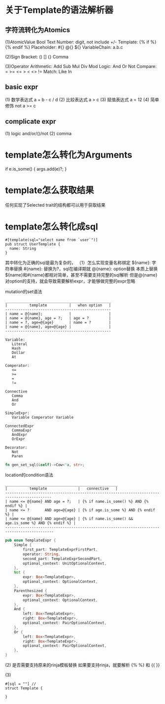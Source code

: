 # 关于Template的语法解析器
## 字符流转化为Atomics
(1)AtomicValue
Bool
Text
Number: digit, not include +/-
Template: {% if %} {% endif %}
Placeholder: #{} @{} ${}
VariableChain: a.b.c

(2)Sign
Bracket: () [] {}
Comma

(3)Operator
   Arithmetic: Add Sub Mul Div Mod
   Logic: And Or Not
   Compare: = >= <= > < <> !=
   Match: Like In





## basic expr
(1) 数学表达式 a + b - c / d
(2) 比较表达式 a > c
(3) 赋值表达式 a = 12
(4) 简单修饰 not a >= c

## complicate expr
(1) logic and/or/()/not
(2) comma



# template怎么转化为Arguments
if e.is_some() {
   args.add(e)?;
}

# template怎么获取结果
任何实现了Selected trait的结构都可以用于获取结果

# template怎么转化成sql
```
#[template(sql="select name from `user`")]
pub struct UserTemplate {
  name: String
}
```
其中转化为正确的sql是最为复杂的，
（1）怎么实现变量名称绑定
${name}: 字符串替换
#{name}: 替换为?，sql在编译期就
@{name}: option替换
本质上替换\${name}和#{name}都相对简单，甚至不需要支持完整的sql解析
但是@{name}对option的支持，就会导致需要解析expr，才能够做完整的expr忽略

mutation的set语法 
```text
________________________________________________
|          template          |   when option   |  
------------------------------------------------
| name = @{name};            |                 |    
| name = @{name}, age = ?;   | age = ?         |
| name = ?, age=@{age}       | name = ?        | 
| name = @{name}, age=@{age} |                 | 
------------------------------------------------
```
```
Variable:
   Literal
   Hash
   Dollar
   At

Comperator:
   <=
   >=
   =
   !=
   
Connective
   Comma
   And
   Or
   
SimpleExpr:
   Variable Comperator Variable   
 
ConnectedExpr
   CommaExpr
   AndExpr
   OrExpr
   
Decorator:
   Not
   Paren

```




```rust
fn gen_set_sql(&self)->Cow<'a, str>;
```

location的condition语法
```text
___________________________________________________
|          template              |   connective   |  
------------------------------------------------------------------------------------------- 
| name <= @{name} AND age = ?;   | {% if name.is_some() %} AND {% endif %} |
| name <= ?       AND age=@{age} | {% if age.is_some %} AND {% endif %} | 
| name <= @{name} AND age=@{age} | {% if name.is_some() &&  age.is_some %} AND {% endif %} | 
--------------------------------------------------------------------------------------------
```






```rust
pub enum TemplateExpr {
    Simple {
        first_part: TemplateExprFirstPart,
        operator: String,
        second_part: TemplateExprSecondPart,
        optional_context: UnitOptionalContext,
    },
    Not {
        expr: Box<TemplateExpr>,
        optional_context: OptionalContext,
    },
    Parenthesized {
        expr: Box<TemplateExpr>,
        optional_context: OptionalContext,
    },
    And {
        left: Box<TemplateExpr>,
        right: Box<TemplateExpr>,
        optional_context: PairOptionalContext,
    },
    Or {
        left: Box<TemplateExpr>,
        right: Box<TemplateExpr>,
        optional_context: PairOptionalContext,
    },
}
```

(2) 是否需要支持原来的rinja模板替换
如果要支持rinja，就要解析 {% %} 和 {{ }}

(3)
```
#[sql = ""] //
struct Template {

}
```